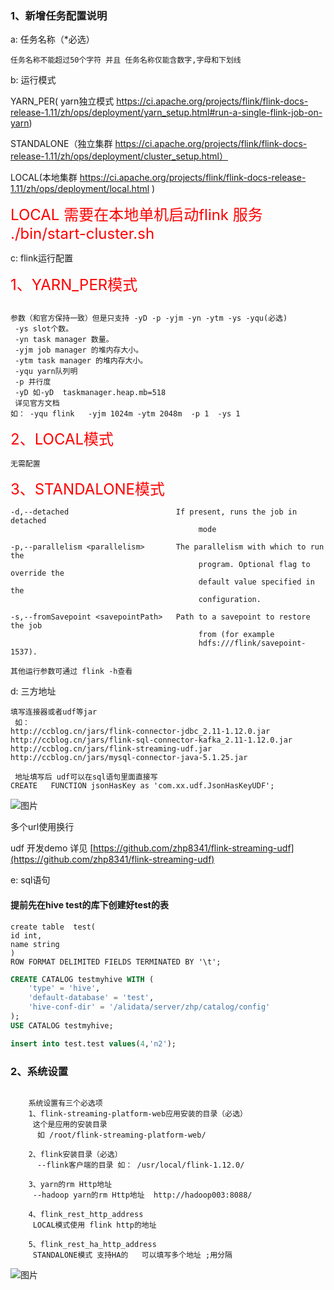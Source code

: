 
### 1、新增任务配置说明

a: 任务名称（*必选）
~~~~
任务名称不能超过50个字符 并且 任务名称仅能含数字,字母和下划线
~~~~

b: 运行模式

   YARN_PER( yarn独立模式 https://ci.apache.org/projects/flink/flink-docs-release-1.11/zh/ops/deployment/yarn_setup.html#run-a-single-flink-job-on-yarn)


   STANDALONE（独立集群 https://ci.apache.org/projects/flink/flink-docs-release-1.11/zh/ops/deployment/cluster_setup.html）


   LOCAL(本地集群 https://ci.apache.org/projects/flink/flink-docs-release-1.11/zh/ops/deployment/local.html )


   <font color=red size=5>LOCAL 需要在本地单机启动flink 服务  ./bin/start-cluster.sh </font>


c: flink运行配置

<font color=red size=5>1、YARN_PER模式 </font>

~~~~

参数（和官方保持一致）但是只支持 -yD -p -yjm -yn -ytm -ys -yqu(必选)  
 -ys slot个数。
 -yn task manager 数量。
 -yjm job manager 的堆内存大小。
 -ytm task manager 的堆内存大小。
 -yqu yarn队列明
 -p 并行度
 -yD 如-yD  taskmanager.heap.mb=518
 详见官方文档
如： -yqu flink   -yjm 1024m -ytm 2048m  -p 1  -ys 1

~~~~

<font color=red size=5>2、LOCAL模式 </font>
~~~~
无需配置
~~~~


<font color=red size=5>3、STANDALONE模式 </font>
~~~~
-d,--detached                        If present, runs the job in detached
                                          mode

-p,--parallelism <parallelism>       The parallelism with which to run the
                                          program. Optional flag to override the
                                          default value specified in the
                                          configuration.

-s,--fromSavepoint <savepointPath>   Path to a savepoint to restore the job
                                          from (for example
                                          hdfs:///flink/savepoint-1537).

其他运行参数可通过 flink -h查看
~~~~





d: 三方地址
~~~~
填写连接器或者udf等jar 
 如： 
http://ccblog.cn/jars/flink-connector-jdbc_2.11-1.12.0.jar
http://ccblog.cn/jars/flink-sql-connector-kafka_2.11-1.12.0.jar
http://ccblog.cn/jars/flink-streaming-udf.jar
http://ccblog.cn/jars/mysql-connector-java-5.1.25.jar
 
 地址填写后 udf可以在sql语句里面直接写
CREATE   FUNCTION jsonHasKey as 'com.xx.udf.JsonHasKeyUDF';
~~~~
![图片](http://img.ccblog.cn/flink/9.png)

 多个url使用换行


udf 开发demo 详见  [https://github.com/zhp8341/flink-streaming-udf](https://github.com/zhp8341/flink-streaming-udf)


e: sql语句
####  提前先在hive test的库下创建好test的表
~~~~
create table  test(
id int,
name string
)
ROW FORMAT DELIMITED FIELDS TERMINATED BY '\t';
~~~~


~~~~sql
CREATE CATALOG testmyhive WITH (
    'type' = 'hive',
    'default-database' = 'test',
    'hive-conf-dir' = '/alidata/server/zhp/catalog/config'
);
USE CATALOG testmyhive;

insert into test.test values(4,'n2');

~~~~


### 2、系统设置

~~~~

    系统设置有三个必选项
    1、flink-streaming-platform-web应用安装的目录（必选） 
     这个是应用的安装目录
      如 /root/flink-streaming-platform-web/

    2、flink安装目录（必选）
      --flink客户端的目录 如： /usr/local/flink-1.12.0/

    3、yarn的rm Http地址
     --hadoop yarn的rm Http地址  http://hadoop003:8088/

    4、flink_rest_http_address
     LOCAL模式使用 flink http的地址

    5、flink_rest_ha_http_address
     STANDALONE模式 支持HA的   可以填写多个地址 ;用分隔

~~~~


![图片](http://img.ccblog.cn/flink/5.png)









